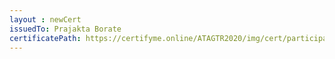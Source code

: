 ```yaml
--- 
layout : newCert 
issuedTo: Prajakta Borate 
certificatePath: https://certifyme.online/ATAGTR2020/img/cert/participant/PrajaktaBorate_1ddff.png
--- 
```


